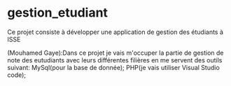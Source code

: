 ﻿# gestion_etudiant
Ce projet consiste à développer une application de gestion des étudiants à ISSE

(Mouhamed Gaye):Dans ce projet je vais m'occuper la partie de gestion de note des eutudiants avec leurs différentes filières
en me servent des outils suivant: MySql(pour la base de donnée); PHP(je vais utiliser Visual Studio code);
